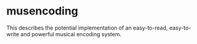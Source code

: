 # musencoding
This describes the potential implementation of an easy-to-read, easy-to-write and powerful musical encoding system.
